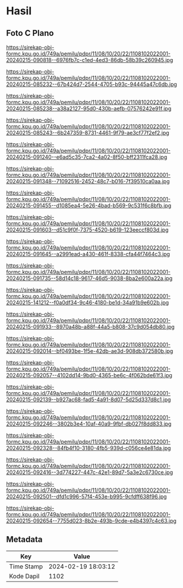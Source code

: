 # Hasil

## Foto C Plano

https://sirekap-obj-formc.kpu.go.id/749a/pemilu/pdpr/11/08/10/20/22/1108102022001-20240215-090818--6976fb7c-c1ed-4ed3-86db-58b39c260945.jpg

https://sirekap-obj-formc.kpu.go.id/749a/pemilu/pdpr/11/08/10/20/22/1108102022001-20240215-085232--67b424d7-2544-4705-b93c-94445a47c6db.jpg

https://sirekap-obj-formc.kpu.go.id/749a/pemilu/pdpr/11/08/10/20/22/1108102022001-20240215-085238--a38a2127-95d0-430b-aefb-07576242e91f.jpg

https://sirekap-obj-formc.kpu.go.id/749a/pemilu/pdpr/11/08/10/20/22/1108102022001-20240215-085243--6b247359-8731-4461-9f79-ae3cf77f2ef2.jpg

https://sirekap-obj-formc.kpu.go.id/749a/pemilu/pdpr/11/08/10/20/22/1108102022001-20240215-091240--e6ad5c35-7ca2-4a02-8f50-bff2311fca28.jpg

https://sirekap-obj-formc.kpu.go.id/749a/pemilu/pdpr/11/08/10/20/22/1108102022001-20240215-091348--71092516-2452-48c7-b016-7f39510ca0aa.jpg

https://sirekap-obj-formc.kpu.go.id/749a/pemilu/pdpr/11/08/10/20/22/1108102022001-20240215-091455--d1085ea4-5e26-4bad-b569-9c531f6c8bfb.jpg

https://sirekap-obj-formc.kpu.go.id/749a/pemilu/pdpr/11/08/10/20/22/1108102022001-20240215-091603--d51c9f0f-7375-4520-b619-123eeccf803d.jpg

https://sirekap-obj-formc.kpu.go.id/749a/pemilu/pdpr/11/08/10/20/22/1108102022001-20240215-091645--a2991ead-a430-461f-8338-cfa44f7464c3.jpg

https://sirekap-obj-formc.kpu.go.id/749a/pemilu/pdpr/11/08/10/20/22/1108102022001-20240215-091735--58d14c18-9617-46d5-9038-8ba2e600a22a.jpg

https://sirekap-obj-formc.kpu.go.id/749a/pemilu/pdpr/11/08/10/20/22/1108102022001-20240215-141212--f0a0df34-9c46-4180-be1d-34a91b9e602b.jpg

https://sirekap-obj-formc.kpu.go.id/749a/pemilu/pdpr/11/08/10/20/22/1108102022001-20240215-091933--8970a48b-a88f-44a5-b808-37c9d054db80.jpg

https://sirekap-obj-formc.kpu.go.id/749a/pemilu/pdpr/11/08/10/20/22/1108102022001-20240215-092014--bf0493be-1f5e-42db-ae3d-908db372580b.jpg

https://sirekap-obj-formc.kpu.go.id/749a/pemilu/pdpr/11/08/10/20/22/1108102022001-20240215-092057--4102dd14-9bd0-4365-be6c-4f062bde61f3.jpg

https://sirekap-obj-formc.kpu.go.id/749a/pemilu/pdpr/11/08/10/20/22/1108102022001-20240215-092139--b927ac68-fad5-4a91-8d07-5d25d337d8c1.jpg

https://sirekap-obj-formc.kpu.go.id/749a/pemilu/pdpr/11/08/10/20/22/1108102022001-20240215-092246--3802b3e4-10af-40a9-9fbf-db027f8dd833.jpg

https://sirekap-obj-formc.kpu.go.id/749a/pemilu/pdpr/11/08/10/20/22/1108102022001-20240215-092328--84fb4f10-3180-4fb5-939d-c056ce4e81da.jpg

https://sirekap-obj-formc.kpu.go.id/749a/pemilu/pdpr/11/08/10/20/22/1108102022001-20240215-092416--3d774227-447c-42e1-89d7-5a3e2c6730ce.jpg

https://sirekap-obj-formc.kpu.go.id/749a/pemilu/pdpr/11/08/10/20/22/1108102022001-20240215-092501--dfd1c996-57f4-453e-b995-9cfdff638f96.jpg

https://sirekap-obj-formc.kpu.go.id/749a/pemilu/pdpr/11/08/10/20/22/1108102022001-20240215-092654--7755d023-8b2e-493b-9cde-e4b4397c4c63.jpg


## Metadata

| Key        | Value               |
| ---------- | ------------------- |
| Time Stamp | 2024-02-19 18:03:12 |
| Kode Dapil | 1102                |



